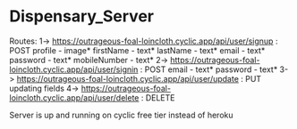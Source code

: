 # Dispensary_Server
Routes:
1-> https://outrageous-foal-loincloth.cyclic.app/api/user/signup  : POST
  profile - image*
  firstName - text*
  lastName - text*
  email - text*
  password - text*
  mobileNumber - text*
 2-> https://outrageous-foal-loincloth.cyclic.app/api/user/signin : POST
  email - text*
  password - text*
 3-> https://outrageous-foal-loincloth.cyclic.app/api/user/update : PUT
  updating fields
  4-> https://outrageous-foal-loincloth.cyclic.app/api/user/delete  : DELETE
  
Server is up and running on cyclic free tier instead of heroku
